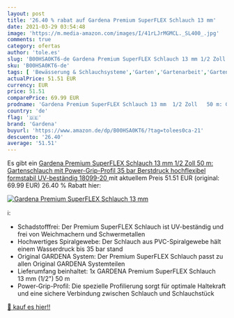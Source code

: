```yaml
---
layout: post
title: '26.40 % rabat auf Gardena Premium SuperFLEX Schlauch 13 mm'
date: 2021-03-29 03:54:48
image: 'https://m.media-amazon.com/images/I/41rLJrMGMCL._SL400_.jpg'
comments: true
category: ofertas
author: 'tole.es'
slug: 'B00HSA0KT6-de Gardena Premium SuperFLEX Schlauch 13 mm 1/2 Zoll 50 m:...'
sku: 'B00HSA0KT6-de'
tags: [ 'Bewässerung & Schlauchsysteme','Garten','Gartenarbeit','Gartenschläuche','Gartenschläuche & Zubehör','Regular Stores','Shops','gardena', ]
actualPrice: 51.51 EUR
currency: EUR
price: 51.51
comparePrice: 69.99 EUR
prodname: 'Gardena Premium SuperFLEX Schlauch 13 mm  1/2 Zoll   50 m: Gartenschlauch mit Power-Grip-Profil  35 bar Berstdruck  hochflexibel  formstabil  UV-beständig  18099-20 '
country: 'de'
flag: '🇩🇪'
brand: 'Gardena'
buyurl: 'https://www.amazon.de/dp/B00HSA0KT6/?tag=tolees0ca-21'
descuento: '26.40'
average: '51.51'
---
```


Es gibt ein [Gardena Premium SuperFLEX Schlauch 13 mm  1/2 Zoll   50 m: Gartenschlauch mit Power-Grip-Profil  35 bar Berstdruck  hochflexibel  formstabil  UV-beständig  18099-20 ](https://www.amazon.de/dp/B00HSA0KT6/?tag=tolees0ca-21) mit aktuellem Preis 51.51 EUR (original: 69.99 EUR) 26.40 % Rabatt hier:

[![Gardena Premium SuperFLEX Schlauch 13 mm](https://m.media-amazon.com/images/I/41rLJrMGMCL._SL400_.jpg)](https://www.amazon.de/dp/B00HSA0KT6/?tag=tolees0ca-21)

ℹ️:

- Schadstofffrei: Der Premium SuperFLEX Schlauch ist UV-beständig und frei von Weichmachern und Schwermetallen
- Hochwertiges Spiralgewebe: Der Schlauch aus PVC-Spiralgewebe hält einem Wasserdruck bis 35 bar stand
- Original GARDENA System: Der Premium SuperFLEX Schlauch passt zu allen Original GARDENA Systemteilen
- Lieferumfang beinhaltet: 1x GARDENA Premium SuperFLEX Schlauch 13 mm (1/2") 50 m
- Power-Grip-Profil: Die spezielle Profilierung sorgt für optimale Haltekraft und eine sichere Verbindung zwischen Schlauch und Schlauchstück

[🛒 kauf es hier!!](https://www.amazon.de/dp/B00HSA0KT6/?tag=tolees0ca-21)
